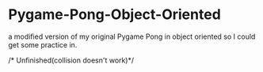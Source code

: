 # Pygame-Pong-Object-Oriented
a modified version of my original Pygame Pong in object oriented so I could get some practice in. 

/* Unfinished(collision doesn't work)*/
